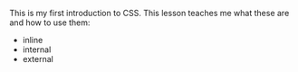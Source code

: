 This is my first introduction to CSS. This lesson teaches me what these are and how to use them:

- inline
- internal
- external
